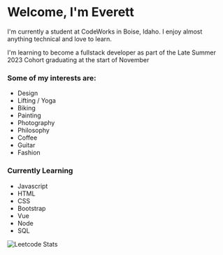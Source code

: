 # Welcome, I'm Everett

I'm currently a student at CodeWorks in Boise, Idaho. I enjoy almost anything technical and love to learn.

I'm learning to become a fullstack developer as part of the Late Summer 2023 Cohort graduating at the start of November

### Some of my interests are: 
- Design
- Lifting / Yoga
- Biking
- Painting
- Photography 
- Philosophy 
- Coffee
- Guitar 
- Fashion

### Currently Learning
- Javascript
- HTML
- CSS
- Bootstrap
- Vue
- Node
- SQL

![Leetcode Stats](https://leetcard.jacoblin.cool/everettsmith928?theme=dark&ext=activity)


<!--
**everettsmith928/everettsmith928** is a ✨ _special_ ✨ repository because its `README.md` (this file) appears on your GitHub profile.

Here are some ideas to get you started:

- 🔭 I’m currently working on ...
- 🌱 I’m currently learning ...
- 👯 I’m looking to collaborate on ...
- 🤔 I’m looking for help with ...
- 💬 Ask me about ...
- 📫 How to reach me: ...
- 😄 Pronouns: ...
- ⚡ Fun fact: ...
-->
